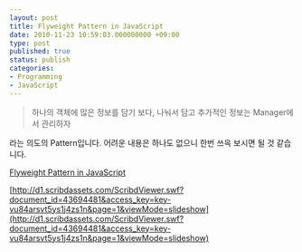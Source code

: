 ```yaml
---
layout: post
title: Flyweight Pattern in JavaScript
date: 2010-11-23 10:59:03.000000000 +09:00
type: post
published: true
status: publish
categories:
- Programming
- JavaScript
---
```


> 하나의 객체에 많은 정보를 담기 보다, 나눠서 담고 추가적인 정보는 Manager에서 관리하자

라는 의도의 Pattern입니다. 어려운 내용은 하나도 없으니 한번 쓰윽 보시면 될 것 같습니다.

[Flyweight Pattern in JavaScript](http://www.scribd.com/doc/43694481/Flyweight-Pattern-in-JavaScript)

[http://d1.scribdassets.com/ScribdViewer.swf?document_id=43694481&access_key=key-vu84arsvt5ys1j4zs1n&page=1&viewMode=slideshow](http://d1.scribdassets.com/ScribdViewer.swf?document_id=43694481&access_key=key-vu84arsvt5ys1j4zs1n&page=1&viewMode=slideshow)
